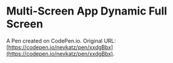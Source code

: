 # Multi-Screen App Dynamic Full Screen

A Pen created on CodePen.io. Original URL: [https://codepen.io/nevkatz/pen/xxdgBbx](https://codepen.io/nevkatz/pen/xxdgBbx).


